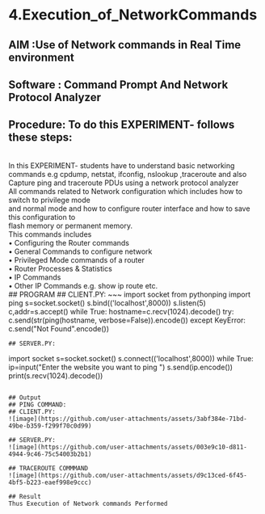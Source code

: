 # 4.Execution_of_NetworkCommands
## AIM :Use of Network commands in Real Time environment
## Software : Command Prompt And Network Protocol Analyzer
## Procedure: To do this EXPERIMENT- follows these steps:
<BR>
In this EXPERIMENT- students have to understand basic networking commands e.g cpdump, netstat, ifconfig, nslookup ,traceroute and also Capture ping and traceroute PDUs using a network protocol analyzer 
<BR>
All commands related to Network configuration which includes how to switch to privilege mode
<BR>
and normal mode and how to configure router interface and how to save this configuration to
<BR>
flash memory or permanent memory.
<BR>
This commands includes
<BR>
• Configuring the Router commands
<BR>
• General Commands to configure network
<BR>
• Privileged Mode commands of a router 
<BR>
• Router Processes & Statistics
<BR>
• IP Commands
<BR>
• Other IP Commands e.g. show ip route etc.
<BR>
## PROGRAM
## CLIENT.PY:
~~~
import socket
from pythonping import ping
s=socket.socket()
s.bind(('localhost',8000))
s.listen(5)
c,addr=s.accept()
while True:
 hostname=c.recv(1024).decode()
 try:
  c.send(str(ping(hostname, verbose=False)).encode())
 except KeyError:
  c.send("Not Found".encode())

~~~
## SERVER.PY:
~~~
import socket
s=socket.socket()
s.connect(('localhost',8000))
while True:
 ip=input("Enter the website you want to ping ")
 s.send(ip.encode())
 print(s.recv(1024).decode())
~~~

## Output
## PING COMMAND:
## CLIENT.PY:
![image](https://github.com/user-attachments/assets/3abf384e-71bd-49be-b359-f299f70c0d99)

## SERVER.PY:
![image](https://github.com/user-attachments/assets/003e9c10-d811-4944-9c46-75c54003b2b1)

## TRACEROUTE COMMMAND
![image](https://github.com/user-attachments/assets/d9c13ced-6f45-4bf5-b223-eaef998e9ccc)

## Result
Thus Execution of Network commands Performed 

